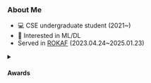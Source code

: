 ### About Me
- 💻 CSE undergraduate student (2021~)
- 🙂 Interested in ML/DL
- Served in [ROKAF](https://rokaf.airforce.mil.kr/sites/airforce/index.do) (2023.04.24~2025.01.23)
<details>
    <summary><h4>Awards</h4></summary>
    <ul>
      <li><strong>2nd</strong> in 2023 <a href="https://maicon.kr/">MAICON</a>(Military AI Competition), as team 'RokafNet' (Team Member) </li>
      <li><strong>2nd</strong> in 2023 <a href="https://maicon.kr/">MAICON</a>(Military AI Competition), as team 'RokafNet' (Team Member) (<a href="https://github.com/RokafNet/rokafnet">model repo</a>)</li>
    </ul>
</details>
